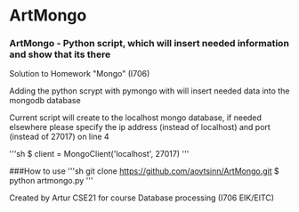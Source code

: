 # ArtMongo
### ArtMongo - Python script, which will insert needed information and show that its there
Solution to Homework "Mongo" (I706)

Adding the python scrypt with pymongo with will insert needed data into the mongodb database

Current script will create to the localhost mongo database, if needed elsewhere please specify the ip address (instead of localhost) and port (instead of 27017) on line 4

'''sh
$ client = MongoClient('localhost', 27017)
'''

###How to use
'''sh
git clone https://github.com/aovtsinn/ArtMongo.git
$ python artmongo.py
'''

Created by Artur CSE21 for course Database processing (I706 EIK/EITC)
